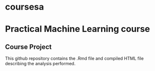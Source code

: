 # coursesa
# Practical Machine Learning course
## Course Project

This github repository contains the .Rmd file and compiled HTML file describing the analysis performed.
